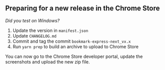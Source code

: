 ## Preparing for a new release in the Chrome Store

_Did you test on Windows?_

1. Update the version in `manifest.json`
1. Update `CHANGELOG.md`
1. Commit and tag the commit `bookmark-express-next_vx.x`
1. Run `yarn prep` to build an archive to upload to Chrome Store

You can now go to the Chrome Store developer portal, update the screenshots and upload the new zip file.
